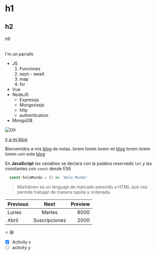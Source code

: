 <!-- Title -->
# h1
## h2
###### h6

<!-- Parrafos -->
I'm un parrafo


<!-- Listas -->
* JS
  1. Funciones
  2. asyn - await
  3. map
  4. for
* Vue
* NodeJS
    * Expressjs
    * Mongoosejs
    * http
    * authentication
* MongoDB
<!-- Images -->
![Git](https://res.cloudinary.com/dqhme1rod/image/upload/v1651182155/blog-p/upbvzo5fczdxqz4vt8b1.jpg)

<!-- Enlaces -->
[ir a mi blog](neider-notes.netlify.app)

<!-- Mas enlaces -->
Bienvenidos a mis [blog] de notas. lorem lorem lorem
mi [blog] lorem lorem lorem con este [blog]

[blog]: neidernotes.netlify.app

<!--

 Código de línea - negritas e italicas
** El código de linea es el que va dentro de un párrafo.
-->

En **JavaScript** las variables se declara con la palabra *reservada* `let` y las constantes con `const` desde ES6

<!-- Código de bloque -->
```javascript
  const holaMundo = () => 'Hola Mundo'
```  

<!-- cita - bloquote -->

>   Markdown es un lenguaje de marcado parecido a HTML que nos permite trabajar de manera rapida y ordenada

<!-- Tablas  -->
Previous | Next | Preview
---|:---:|---:
Lunes | Martes | 8000
Abril | Suscripciones | 2000 

<!--
====================================
*   Casos de usos de Markdown 
1. Documentación de tu proyecto
2. Escribir tu tesis
3. Escribir un blog 
====================================
-->

<!-- emoji -->
:fire: :smile:

<!-- Todo list -->
- [x] Activity x
- [ ] activity y
